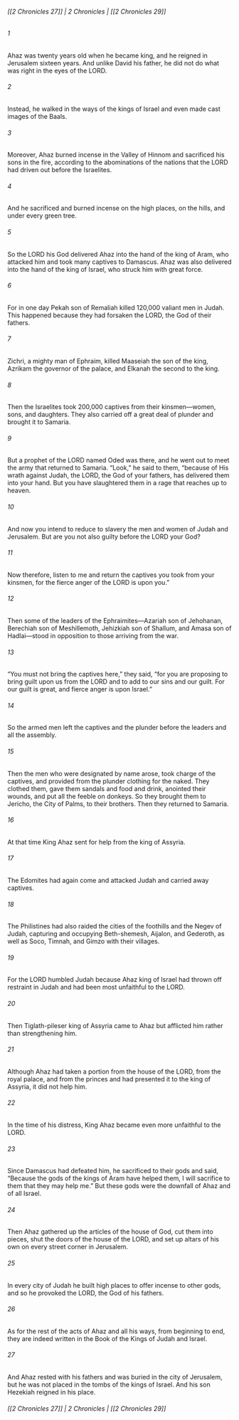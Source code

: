 ###### [[2 Chronicles 27]] | 2 Chronicles | [[2 Chronicles 29]]

###### 1
Ahaz was twenty years old when he became king, and he reigned in Jerusalem sixteen years. And unlike David his father, he did not do what was right in the eyes of the LORD.
###### 2
Instead, he walked in the ways of the kings of Israel and even made cast images of the Baals.
###### 3
Moreover, Ahaz burned incense in the Valley of Hinnom and sacrificed his sons in the fire, according to the abominations of the nations that the LORD had driven out before the Israelites.
###### 4
And he sacrificed and burned incense on the high places, on the hills, and under every green tree.
###### 5
So the LORD his God delivered Ahaz into the hand of the king of Aram, who attacked him and took many captives to Damascus. Ahaz was also delivered into the hand of the king of Israel, who struck him with great force.
###### 6
For in one day Pekah son of Remaliah killed 120,000 valiant men in Judah. This happened because they had forsaken the LORD, the God of their fathers.
###### 7
Zichri, a mighty man of Ephraim, killed Maaseiah the son of the king, Azrikam the governor of the palace, and Elkanah the second to the king.
###### 8
Then the Israelites took 200,000 captives from their kinsmen—women, sons, and daughters. They also carried off a great deal of plunder and brought it to Samaria.
###### 9
But a prophet of the LORD named Oded was there, and he went out to meet the army that returned to Samaria. “Look,” he said to them, “because of His wrath against Judah, the LORD, the God of your fathers, has delivered them into your hand. But you have slaughtered them in a rage that reaches up to heaven.
###### 10
And now you intend to reduce to slavery the men and women of Judah and Jerusalem. But are you not also guilty before the LORD your God?
###### 11
Now therefore, listen to me and return the captives you took from your kinsmen, for the fierce anger of the LORD is upon you.”
###### 12
Then some of the leaders of the Ephraimites—Azariah son of Jehohanan, Berechiah son of Meshillemoth, Jehizkiah son of Shallum, and Amasa son of Hadlai—stood in opposition to those arriving from the war.
###### 13
“You must not bring the captives here,” they said, “for you are proposing to bring guilt upon us from the LORD and to add to our sins and our guilt. For our guilt is great, and fierce anger is upon Israel.”
###### 14
So the armed men left the captives and the plunder before the leaders and all the assembly.
###### 15
Then the men who were designated by name arose, took charge of the captives, and provided from the plunder clothing for the naked. They clothed them, gave them sandals and food and drink, anointed their wounds, and put all the feeble on donkeys. So they brought them to Jericho, the City of Palms, to their brothers. Then they returned to Samaria.
###### 16
At that time King Ahaz sent for help from the king of Assyria.
###### 17
The Edomites had again come and attacked Judah and carried away captives.
###### 18
The Philistines had also raided the cities of the foothills and the Negev of Judah, capturing and occupying Beth-shemesh, Aijalon, and Gederoth, as well as Soco, Timnah, and Gimzo with their villages.
###### 19
For the LORD humbled Judah because Ahaz king of Israel had thrown off restraint in Judah and had been most unfaithful to the LORD.
###### 20
Then Tiglath-pileser king of Assyria came to Ahaz but afflicted him rather than strengthening him.
###### 21
Although Ahaz had taken a portion from the house of the LORD, from the royal palace, and from the princes and had presented it to the king of Assyria, it did not help him.
###### 22
In the time of his distress, King Ahaz became even more unfaithful to the LORD.
###### 23
Since Damascus had defeated him, he sacrificed to their gods and said, “Because the gods of the kings of Aram have helped them, I will sacrifice to them that they may help me.” But these gods were the downfall of Ahaz and of all Israel.
###### 24
Then Ahaz gathered up the articles of the house of God, cut them into pieces, shut the doors of the house of the LORD, and set up altars of his own on every street corner in Jerusalem.
###### 25
In every city of Judah he built high places to offer incense to other gods, and so he provoked the LORD, the God of his fathers.
###### 26
As for the rest of the acts of Ahaz and all his ways, from beginning to end, they are indeed written in the Book of the Kings of Judah and Israel.
###### 27
And Ahaz rested with his fathers and was buried in the city of Jerusalem, but he was not placed in the tombs of the kings of Israel. And his son Hezekiah reigned in his place.

###### [[2 Chronicles 27]] | 2 Chronicles | [[2 Chronicles 29]]
